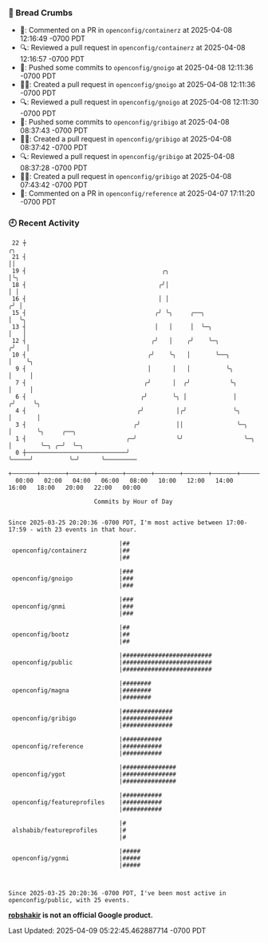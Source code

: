 ### 🍞 Bread Crumbs

 * 💬: Commented on a PR in  `openconfig/containerz` at 2025-04-08 12:16:49 -0700 PDT
 * 🔍: Reviewed a pull request in  `openconfig/containerz` at 2025-04-08 12:16:57 -0700 PDT
 * 🚢: Pushed some commits to `openconfig/gnoigo` at 2025-04-08 12:11:36 -0700 PDT
 * ✍🏼: Created a pull request in `openconfig/gnoigo` at 2025-04-08 12:11:36 -0700 PDT
 * 🔍: Reviewed a pull request in  `openconfig/gnoigo` at 2025-04-08 12:11:30 -0700 PDT
 * 🚢: Pushed some commits to `openconfig/gribigo` at 2025-04-08 08:37:43 -0700 PDT
 * ✍🏼: Created a pull request in `openconfig/gribigo` at 2025-04-08 08:37:42 -0700 PDT
 * 🔍: Reviewed a pull request in  `openconfig/gribigo` at 2025-04-08 08:37:28 -0700 PDT
 * ✍🏼: Created a pull request in `openconfig/gribigo` at 2025-04-08 07:43:42 -0700 PDT
 * 💬: Commented on a PR in  `openconfig/reference` at 2025-04-07 17:11:20 -0700 PDT

### 🕘 Recent Activity
```
 22 ┼                                                                        ╭╮
 21 ┤                                                                        ││
 19 ┤                                      ╭╮                                │╰╮
 18 ┤                                     ╭╯│                                │ │
 16 ┤                                     │ │                               ╭╯ │
 15 ┤                                    ╭╯ ╰╮     ╭──╮                     │  ╰╮
 13 ┤                                    │   │     │  ╰─╮                   │   │
 12 ┤                                   ╭╯   │    ╭╯    ╰─╮                ╭╯   │
 10 ┤                                  ╭╯    ╰╮   │       ╰──╮             │    ╰╮
  9 ┤                                  │      │   │          ╰╮            │     │
  7 ┤                                 ╭╯      │  ╭╯           ╰╮           │     │
  6 ┤                                ╭╯       ╰╮ │             │          ╭╯     ╰╮
  4 ┤                               ╭╯         │╭╯             ╰╮         │       │
  3 ┤                              ╭╯          ││               ╰─╮       │       ╰╮     ╭──╮
  1 ┤                            ╭─╯           ╰╯                 ╰─╮     │        ╰─╮ ╭─╯  ╰─╮
  0 ┼────────────────────────────╯                                  ╰─────╯          ╰─╯      ╰─────────
    +───────+───────+───────+───────+───────+───────+───────+───────+───────+───────+───────+───────+────
  00:00   02:00   04:00   06:00   08:00   10:00   12:00   14:00   16:00   18:00   20:00   22:00   00:00   

						Commits by Hour of Day


Since 2025-03-25 20:20:36 -0700 PDT, I'm most active between 17:00-17:59 - with 23 events in that hour.

```



```
                               |##
 openconfig/containerz         |##
                               |##

                               |###
 openconfig/gnoigo             |###
                               |###

                               |###
 openconfig/gnmi               |###
                               |###

                               |##
 openconfig/bootz              |##
                               |##

                               |#########################
 openconfig/public             |#########################
                               |#########################

                               |########
 openconfig/magna              |########
                               |########

                               |##############
 openconfig/gribigo            |##############
                               |##############

                               |###########
 openconfig/reference          |###########
                               |###########

                               |###############
 openconfig/ygot               |###############
                               |###############

                               |###########
 openconfig/featureprofiles    |###########
                               |###########

                               |#
 alshabib/featureprofiles      |#
                               |#

                               |#####
 openconfig/ygnmi              |#####
                               |#####



Since 2025-03-25 20:20:36 -0700 PDT, I've been most active in openconfig/public, with 25 events.

```
**[robshakir](mailto:robjs@google.com) is not an official Google product.**  


Last Updated: 2025-04-09 05:22:45.462887714 -0700 PDT
